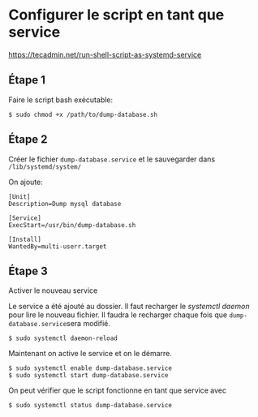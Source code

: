 # Configurer le script en tant que service

https://tecadmin.net/run-shell-script-as-systemd-service

## Étape 1

Faire le script bash exécutable:
```shell
$ sudo chmod +x /path/to/dump-database.sh
```

## Étape 2

Créer le fichier `dump-database.service` et le sauvegarder dans `/lib/systemd/system/`

On ajoute:
```
[Unit]
Description=Dump mysql database

[Service]
ExecStart=/usr/bin/dump-database.sh

[Install]
WantedBy=multi-userr.target
```

## Étape 3

Activer le nouveau service

Le service a été ajouté au dossier. Il faut recharger le *systemctl daemon* pour lire le nouveau fichier.
Il faudra le recharger chaque fois que `dump-database.service`sera modifié.
```shell
$ sudo systemctl daemon-reload
```

Maintenant on active le service et on le démarre.
```shell
$ sudo systemctl enable dump-database.service
$ sudo systemctl start dump-database.service
```

On peut vérifier que le script fonctionne en tant que service avec
```shell
$ sudo systemctl status dump-database.service
```

